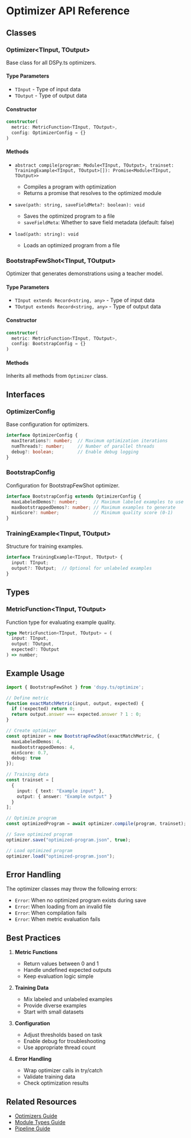 # Optimizer API Reference

## Classes

### Optimizer<TInput, TOutput>

Base class for all DSPy.ts optimizers.

#### Type Parameters
- `TInput` - Type of input data
- `TOutput` - Type of output data

#### Constructor
```typescript
constructor(
  metric: MetricFunction<TInput, TOutput>,
  config: OptimizerConfig = {}
)
```

#### Methods
- `abstract compile(program: Module<TInput, TOutput>, trainset: TrainingExample<TInput, TOutput>[]): Promise<Module<TInput, TOutput>>`
  - Compiles a program with optimization
  - Returns a promise that resolves to the optimized module

- `save(path: string, saveFieldMeta?: boolean): void`
  - Saves the optimized program to a file
  - `saveFieldMeta`: Whether to save field metadata (default: false)

- `load(path: string): void`
  - Loads an optimized program from a file

### BootstrapFewShot<TInput, TOutput>

Optimizer that generates demonstrations using a teacher model.

#### Type Parameters
- `TInput extends Record<string, any>` - Type of input data
- `TOutput extends Record<string, any>` - Type of output data

#### Constructor
```typescript
constructor(
  metric: MetricFunction<TInput, TOutput>,
  config: BootstrapConfig = {}
)
```

#### Methods
Inherits all methods from `Optimizer` class.

## Interfaces

### OptimizerConfig
Base configuration for optimizers.

```typescript
interface OptimizerConfig {
  maxIterations?: number;  // Maximum optimization iterations
  numThreads?: number;     // Number of parallel threads
  debug?: boolean;         // Enable debug logging
}
```

### BootstrapConfig
Configuration for BootstrapFewShot optimizer.

```typescript
interface BootstrapConfig extends OptimizerConfig {
  maxLabeledDemos?: number;      // Maximum labeled examples to use
  maxBootstrappedDemos?: number; // Maximum examples to generate
  minScore?: number;             // Minimum quality score (0-1)
}
```

### TrainingExample<TInput, TOutput>
Structure for training examples.

```typescript
interface TrainingExample<TInput, TOutput> {
  input: TInput;
  output?: TOutput;  // Optional for unlabeled examples
}
```

## Types

### MetricFunction<TInput, TOutput>
Function type for evaluating example quality.

```typescript
type MetricFunction<TInput, TOutput> = (
  input: TInput,
  output: TOutput,
  expected?: TOutput
) => number;
```

## Example Usage

```typescript
import { BootstrapFewShot } from 'dspy.ts/optimize';

// Define metric
function exactMatchMetric(input, output, expected) {
  if (!expected) return 0;
  return output.answer === expected.answer ? 1 : 0;
}

// Create optimizer
const optimizer = new BootstrapFewShot(exactMatchMetric, {
  maxLabeledDemos: 4,
  maxBootstrappedDemos: 4,
  minScore: 0.7,
  debug: true
});

// Training data
const trainset = [
  {
    input: { text: "Example input" },
    output: { answer: "Example output" }
  }
];

// Optimize program
const optimizedProgram = await optimizer.compile(program, trainset);

// Save optimized program
optimizer.save("optimized-program.json", true);

// Load optimized program
optimizer.load("optimized-program.json");
```

## Error Handling

The optimizer classes may throw the following errors:

- `Error`: When no optimized program exists during save
- `Error`: When loading from an invalid file
- `Error`: When compilation fails
- `Error`: When metric evaluation fails

## Best Practices

1. **Metric Functions**
   - Return values between 0 and 1
   - Handle undefined expected outputs
   - Keep evaluation logic simple

2. **Training Data**
   - Mix labeled and unlabeled examples
   - Provide diverse examples
   - Start with small datasets

3. **Configuration**
   - Adjust thresholds based on task
   - Enable debug for troubleshooting
   - Use appropriate thread count

4. **Error Handling**
   - Wrap optimizer calls in try/catch
   - Validate training data
   - Check optimization results

## Related Resources

- [Optimizers Guide](../guides/optimizers.md)
- [Module Types Guide](../guides/module-types.md)
- [Pipeline Guide](../guides/pipeline-guide.md)
